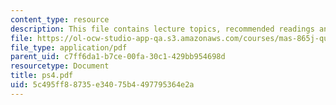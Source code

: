 ```yaml
---
content_type: resource
description: This file contains lecture topics, recommended readings and problems.
file: https://ol-ocw-studio-app-qa.s3.amazonaws.com/courses/mas-865j-quantum-information-science-spring-2006/5c495ff88735e34075b4497795364e2a_ps4.pdf
file_type: application/pdf
parent_uid: c7ff6da1-b7ce-00fa-30c1-429bb954698d
resourcetype: Document
title: ps4.pdf
uid: 5c495ff8-8735-e340-75b4-497795364e2a
---
```

